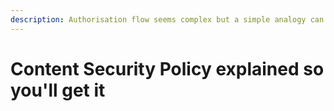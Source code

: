 ```yaml
---
description: Authorisation flow seems complex but a simple analogy can explain it
---
```


# Content Security Policy explained so you'll get it

